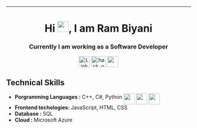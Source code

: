 <hr>
  <h1 align="center">Hi <img src="https://github.com/TheDudeThatCode/TheDudeThatCode/blob/master/Assets/Hi.gif" width="30px">, I am Ram Biyani </h1>
  <h3 align="center">Currently I am working as a Software Developer </h3>
<p align="center">
  <a href="https://www.linkedin.com/in/rambiyani/" target="blank"><img align="center" src="https://icon2.cleanpng.com/20180320/rbe/kisspng-linkedin-computer-icons-social-media-professional-png-linkedin-transparent-5ab1766dcafc38.5216273615215796298314.jpg" alt="LinkedIn" height="30" width="30" /></a>  
   <a href="https://www.hackerrank.com/ramsbiyani" target="blank"><img align="center" src="https://cdn.worldvectorlogo.com/logos/hackerrank.svg" alt="hack_ovindu" height="30" width="40" /></a>
   <a href = "mailto: biyaniram36@gmail.com"><img align="center" src="https://seeklogo.com/images/G/gmail-new-2020-logo-32DBE11BB4-seeklogo.com.png" height="30" width="30" /></a>

<h2> Technical Skills </h2>

<ul>
    <li><b>Porgramming Languages :</b> C++, C#, Python <img align = "middle" src ="https://upload.wikimedia.org/wikipedia/commons/thumb/1/18/ISO_C%2B%2B_Logo.svg/1200px-ISO_C%2B%2B_Logo.svg.png" width="30px"> <img align = "middle" src="https://cdn.worldvectorlogo.com/logos/c--4.svg" width="30px"> <img align = "middle" src="https://cdn.icon-icons.com/icons2/2699/PNG/512/python_vertical_logo_icon_168039.png" width="30px"> </li>
    <li><b>Frontend techologies: </b> JavaScript, HTML, CSS</li>
    <li><b>Database : </b> SQL</li>
    <li><b>Cloud : </b> Microsoft Azure</li>
</ul>  



<!-- <img align = "middle" src ="https://p.kindpng.com/picc/s/171-1718046_javascript-programming-language-logo-hd-png-download.png" width="40px"> <img align = "middle" src ="https://img.icons8.com/color/344/html-5--v2.png" width="40px"> <img align = "middle" src ="https://cdn.pixabay.com/photo/2017/08/05/11/16/logo-2582747_1280.png" width="40px"> -->
